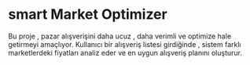 # smart Market Optimizer
 Bu proje , pazar alışverişini  daha ucuz , daha verimli ve optimize hale getirmeyi amaçlıyor.
 Kullanıcı bir alışveriş listesi girdiğinde , sistem farklı marketlerdeki fiyatları analiz eder ve en uygun alışveriş planını oluşturur.
